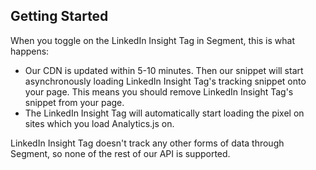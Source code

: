 
## Getting Started

When you toggle on the LinkedIn Insight Tag in Segment, this is what happens:

+ Our CDN is updated within 5-10 minutes. Then our snippet will start asynchronously loading LinkedIn Insight Tag's tracking snippet onto your page. This means you should remove LinkedIn Insight Tag's snippet from your page.
+ The LinkedIn Insight Tag will automatically start loading the pixel on sites which you load Analytics.js on.

LinkedIn Insight Tag doesn't track any other forms of data through Segment, so none of the rest of our API is supported.

